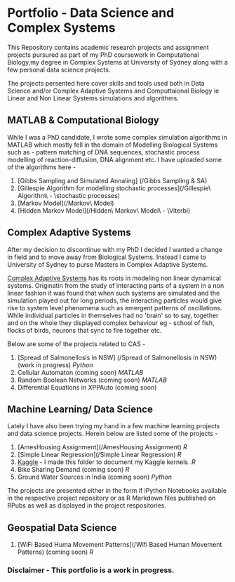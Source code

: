# Portfolio - Data Science and Complex Systems
This Repository contains academic research projects and assignment projects pursured as part of my PhD coursework in Computational Biology,my degree in Complex Systems at University of Sydney along with a few personal data science projects. 

 The projects persented here cover skills and tools used both in Data Science and/or Complex Adaptive Systems and Computtaional Biology ie Linear and Non Linear Systems simulations and algorithms.

## MATLAB & Computational Biology
While I was a PhD candidate, I wrote some complex simulation algorithms in MATLAB which mostly fell in the domain of Modelling Biological Systems such as - pattern matching of DNA sequences, stochastic process modelling of reaction-diffusion, DNA alignment etc. I have uploaded some of the algorithms here - 
1. [Gibbs Sampling and Simulated Annaling] (/Gibbs Sampling & SA) 
2. [Gillespie Algorithm for modelling stochastic processes](/Gillespie\ Algorithm\ - \stochastic processes)
3. [Markov Model](/Markov\ Model)
4. [Hidden Markov Model](/Hidden\ Markov\ Model\ - \Viterbi)

## Complex Adaptive Systems
After my decision to discontinue with my PhD I decided I wanted a change in field and to move away from Biological Systems. Instead I came to University of Sydney to purse Masters in Complex Adaptive Systems. 

[Complex Adaptive Systems](https://fs.blog/2014/04/mental-model-complex-adaptive-systems/) has its roots in modeling non linear dynamical systems. Originatin from the study of interacting parts of a system in a non linear fashion it was found that when such systems are simulated and the simulation played out for long periods, the interacting particles would give rise to system level phenomena such as emergent patterns of oscillations. While individual particles in themselves had no 'brain' so to say, together and on the whole they displayed complex behaviour eg - school of fish, flocks of birds, neurons that sync to fire together etc. 

Below are some of the projects related to CAS - 
1. [Spread of Salmonellosis in NSW] (/Spread of Salmonellosis in NSW) (work in progress) <em>Python</em>
2. Cellular Automaton (coming soon) <em>MATLAB</em>
3. Random Boolean Networks (coming soon) <em>MATLAB</em>
4. Differential Equations in XPPAuto (coming soon) 

## Machine Learning/ Data Science
Lately I have also been trying my hand in a few machine learning projects and data science projects. Herein below are listed some of the projects -

1. [AmesHousing Assignment](/AmesHousing Assignment) <em>R</em>
2. [Simple Linear Regression](/Simple Linear Regression) <em>R</em>
3. [Kaggle](/Kaggle) - I made this folder to document my Kaggle kernels. 
<em>R</em>
4. Bike Sharing Demand (coming soon) <em>R</em>
5. Ground Water Sources in India (coming soon) <em>Python</em>

The projects are presented either in the form if iPython Notebooks available in the respective project repository or as R Markdown files published on RPubs as well as displayed in the project respositories.

## Geospatial Data Science

1. [WiFi Based Huma Movement Patterns](/Wifi Based Human Movement Patterns) (coming soon) <em>R</em>

### Disclaimer - This portfolio is a work in progress. 
